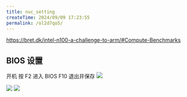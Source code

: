 ```yaml
---
title: nuc_setting
createTime: 2024/09/09 17:23:55
permalink: /ol2d7qo5/
---
```



https://bret.dk/intel-n100-a-challenge-to-arm/#Compute-Benchmarks

## BIOS 设置

开机 按 F2 进入 BIOS
F10 退出并保存
![](https://emnavi-doc-img.oss-cn-beijing.aliyuncs.com/hao_doc/Pasted%20image%2020240724171054.png)


![](https://emnavi-doc-img.oss-cn-beijing.aliyuncs.com/hao_doc/Pasted%20image%2020240724171058.png)
![](https://emnavi-doc-img.oss-cn-beijing.aliyuncs.com/hao_doc/Pasted%20image%2020240724171102.png)